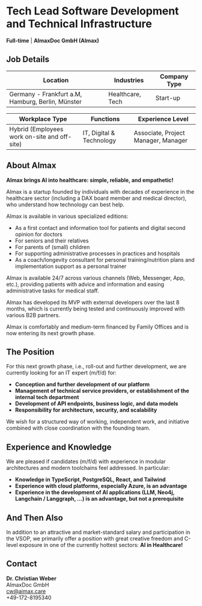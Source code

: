 # Tech Lead Software Development and Technical Infrastructure

**Full-time** | **AImaxDoc GmbH (AImax)**

## Job Details

| **Location** | **Industries** | **Company Type** |
|--------------|----------------|------------------|
| Germany - Frankfurt a.M, Hamburg, Berlin, Münster | Healthcare, Tech | Start-up |

| **Workplace Type** | **Functions** | **Experience Level** |
|-------------------|---------------|---------------------|
| Hybrid (Employees work on-site and off-site) | IT, Digital & Technology | Associate, Project Manager, Manager |

## About AImax

**AImax brings AI into healthcare: simple, reliable, and empathetic!**

AImax is a startup founded by individuals with decades of experience in the healthcare sector (including a DAX board member and medical director), who understand how technology can best help.

AImax is available in various specialized editions:
- As a first contact and information tool for patients and digital second opinion for doctors
- For seniors and their relatives
- For parents of (small) children
- For supporting administrative processes in practices and hospitals
- As a coach/longevity consultant for personal training/nutrition plans and implementation support as a personal trainer

AImax is available 24/7 across various channels (Web, Messenger, App, etc.), providing patients with advice and information and easing administrative tasks for medical staff.

AImax has developed its MVP with external developers over the last 8 months, which is currently being tested and continuously improved with various B2B partners.

AImax is comfortably and medium-term financed by Family Offices and is now entering its next growth phase.

## The Position

For this next growth phase, i.e., roll-out and further development, we are currently looking for an IT expert (m/f/d) for:

- **Conception and further development of our platform**
- **Management of technical service providers, or establishment of the internal tech department**
- **Development of API endpoints, business logic, and data models**
- **Responsibility for architecture, security, and scalability**

We wish for a structured way of working, independent work, and initiative combined with close coordination with the founding team.

## Experience and Knowledge

We are pleased if candidates (m/f/d) with experience in modular architectures and modern toolchains feel addressed. In particular:

- **Knowledge in TypeScript, PostgreSQL, React, and Tailwind**
- **Experience with cloud platforms, especially Azure, is an advantage**
- **Experience in the development of AI applications (LLM, Neo4j, Langchain / Langgraph, ...) is an advantage, but not a prerequisite**

## And Then Also

In addition to an attractive and market-standard salary and participation in the VSOP, we primarily offer a position with great creative freedom and C-level exposure in one of the currently hottest sectors: **AI in Healthcare!**

## Contact

**Dr. Christian Weber**  
AImaxDoc GmbH  
cw@aimax.care  
+49-172-8195340



